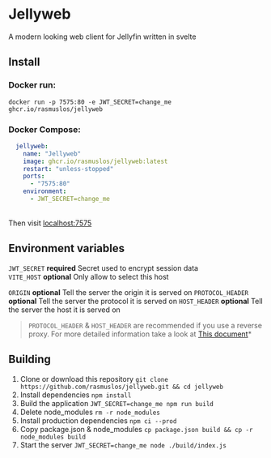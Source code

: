 # Jellyweb
A modern looking web client for Jellyfin written in svelte

## Install
### Docker run:
`docker run -p 7575:80 -e JWT_SECRET=change_me ghcr.io/rasmuslos/jellyweb`

### Docker Compose:
```yml
  jellyweb:
    name: "Jellyweb"
    image: ghcr.io/rasmuslos/jellyweb:latest
    restart: "unless-stopped"
    ports:
      - "7575:80"
    environment:
      - JWT_SECRET=change_me
```
\
Then visit [localhost:7575](http://localhost:7575)

## Environment variables
`JWT_SECRET` **required** Secret used to encrypt session data \
`VITE_HOST` **optional** Only allow to select this host

`ORIGIN` **optional** Tell the server the origin it is served on
`PROTOCOL_HEADER` **optional** Tell the server the protocol it is served on
`HOST_HEADER` **optional** Tell the server the host it is served on

> `PROTOCOL_HEADER` & `HOST_HEADER` are recommended if you use a reverse proxy. For more detailed information take a look at [This document](https://github.com/sveltejs/kit/tree/master/packages/adapter-node)*

## Building
1. Clone or download this repository
`git clone https://github.com/rasmuslos/jellyweb.git && cd jellyweb`
2. Install dependencies
`npm install`
3. Build the application
`JWT_SECRET=change_me npm run build`
4. Delete node_modules `rm -r node_modules`
5. Install production dependencies `npm ci --prod`
6. Copy package.json & node_modules `cp package.json build && cp -r node_modules build`
7. Start the server
`JWT_SECRET=change_me node ./build/index.js`